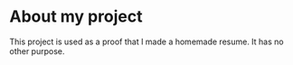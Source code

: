 # About my project

This project is used as a proof that I made a homemade resume.
It has no other purpose.
